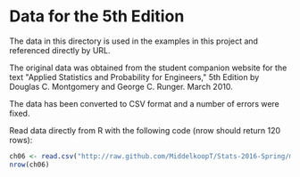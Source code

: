 # Data for the 5th Edition #

The data in this directory is used in the examples in this project and referenced directly by URL.  

The original data was obtained from the student companion website for the text "Applied Statistics and Probability for Engineers," 5th Edition by Douglas C. Montgomery and George C. Runger.  March 2010.

The data has been converted to CSV format and a number of errors were fixed.

Read data directly from R with the following code (nrow should return 120 rows):
``` R
ch06 <- read.csv("http://raw.github.com/MiddelkoopT/Stats-2016-Spring/master/data/5e/ch06.csv",header=TRUE)
nrow(ch06)
```

